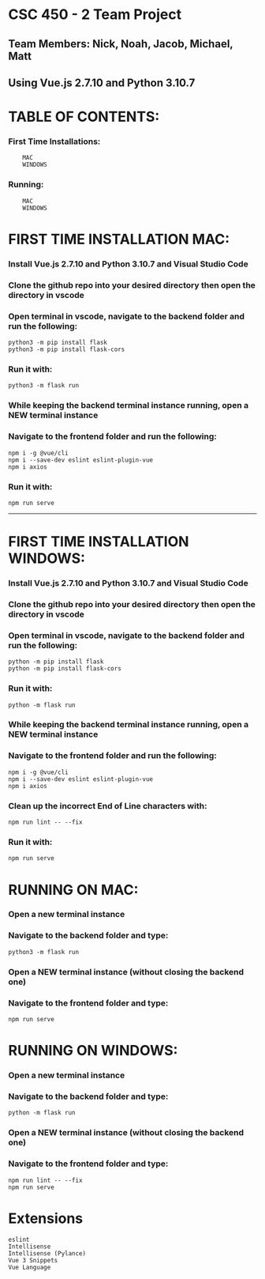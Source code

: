 # CSC 450 - 2 Team Project
## Team Members: Nick, Noah, Jacob, Michael, Matt

## Using Vue.js 2.7.10 and Python 3.10.7

# TABLE OF CONTENTS:
### First Time Installations:
        MAC
        WINDOWS

### Running:
        MAC
        WINDOWS
        
# FIRST TIME INSTALLATION MAC:
### Install Vue.js 2.7.10 and Python 3.10.7 and Visual Studio Code
### Clone the github repo into your desired directory then open the directory in vscode
### Open terminal in vscode, navigate to the backend folder and run the following:
    python3 -m pip install flask
    python3 -m pip install flask-cors

### Run it with:
    python3 -m flask run

### While keeping the backend terminal instance running, open a NEW terminal instance
### Navigate to the frontend folder and run the following:
    npm i -g @vue/cli
    npm i --save-dev eslint eslint-plugin-vue
    npm i axios

### Run it with:
    npm run serve

--------------------------------------------------------------------------------------------------

# FIRST TIME INSTALLATION WINDOWS:
### Install Vue.js 2.7.10 and Python 3.10.7 and Visual Studio Code
### Clone the github repo into your desired directory then open the directory in vscode
### Open terminal in vscode, navigate to the backend folder and run the following:
    python -m pip install flask
    python -m pip install flask-cors

### Run it with:
    python -m flask run

### While keeping the backend terminal instance running, open a NEW terminal instance
### Navigate to the frontend folder and run the following:
    npm i -g @vue/cli
    npm i --save-dev eslint eslint-plugin-vue
    npm i axios

### Clean up the incorrect End of Line characters with:
    npm run lint -- --fix

### Run it with:
    npm run serve

# RUNNING ON MAC:
### Open a new terminal instance
### Navigate to the backend folder and type:
    python3 -m flask run

### Open a NEW terminal instance (without closing the backend one)
### Navigate to the frontend folder and type:
    npm run serve

# RUNNING ON WINDOWS:
### Open a new terminal instance
### Navigate to the backend folder and type:
    python -m flask run

### Open a NEW terminal instance (without closing the backend one)
### Navigate to the frontend folder and type:
    npm run lint -- --fix
    npm run serve

# Extensions
    eslint
    Intellisense
    Intellisense (Pylance)
    Vue 3 Snippets
    Vue Language





